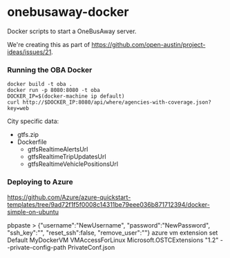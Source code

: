 # onebusaway-docker

Docker scripts to start a OneBusAway server.

We're creating this as part of https://github.com/open-austin/project-ideas/issues/21.

### Running the OBA Docker

```
docker build -t oba .
docker run -p 8080:8080 -t oba
DOCKER_IP=$(docker-machine ip default)
curl http://$DOCKER_IP:8080/api/where/agencies-with-coverage.json?key=web
```

City specific data:

- gtfs.zip
- Dockerfile
    - gtfsRealtimeAlertsUrl
    - gtfsRealtimeTripUpdatesUrl
    - gtfsRealtimeVehiclePositionsUrl

### Deploying to Azure

https://github.com/Azure/azure-quickstart-templates/tree/9ad72f1f5f0008c14311be79eee036b871712394/docker-simple-on-ubuntu

pbpaste > {"username":"NewUsername", "password":"NewPassword", "ssh_key":"", "reset_ssh":false, "remove_user":""}
azure vm extension set Default MyDockerVM VMAccessForLinux Microsoft.OSTCExtensions "1.2" --private-config-path  PrivateConf.json

